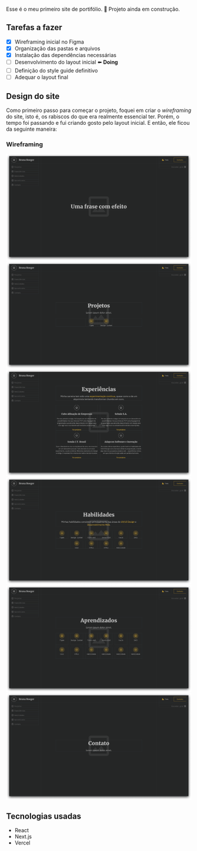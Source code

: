 Esse é o meu primeiro site de portifólio.
🚩 Projeto ainda em construção.

## Tarefas a fazer

- [x] Wireframing inicial no Figma
- [x] Organização das pastas e arquivos
- [x] Instalação das dependências necessárias
- [ ] Desenvolvimento do layout inicial ⬅️ **Doing**
- [ ] Definição do style guide definitivo
- [ ] Adequar o layout final

## Design do site

Como primeiro passo para começar o projeto, foquei em criar o _wireframing_ do site, isto é, os rabiscos do que era realmente essencial ter.
Porém, o tempo foi passando e fui criando gosto pelo layout inicial.
E então, ele ficou da seguinte maneira:

### Wireframing

![imagem do layout inicial](./public/github-images/capa.png)
![imagem do layout inicial](./public/github-images/projetos.png)
![imagem do layout inicial](./public/github-images/experiencias.png)
![imagem do layout inicial](./public/github-images/habilidades.png)
![imagem do layout inicial](./public/github-images/aprendizados.png)
![imagem do layout inicial](./public/github-images/contato.png)

## Tecnologias usadas

- React
- Next.js
- Vercel
